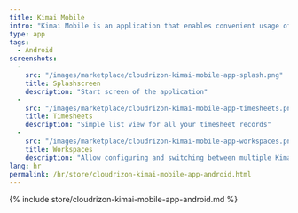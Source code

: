 ```yaml
---
title: Kimai Mobile
intro: "Kimai Mobile is an application that enables convenient usage of Kimai on your Android mobile device"
type: app 
tags: 
  - Android
screenshots:
  -
    src: "/images/marketplace/cloudrizon-kimai-mobile-app-splash.png"
    title: Splashscreen
    description: "Start screen of the application"
  -
    src: "/images/marketplace/cloudrizon-kimai-mobile-app-timesheets.png"
    title: Timesheets
    description: "Simple list view for all your timesheet records"
  -
    src: "/images/marketplace/cloudrizon-kimai-mobile-app-workspaces.png"
    title: Workspaces
    description: "Allow configuring and switching between multiple Kimai instances"
lang: hr
permalink: /hr/store/cloudrizon-kimai-mobile-app-android.html
---
```


{% include store/cloudrizon-kimai-mobile-app-android.md %}
